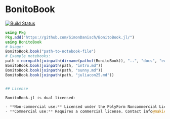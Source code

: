 # BonitoBook

[![Build Status](https://github.com/SimonDanisch/BonitoBook.jl/actions/workflows/CI.yml/badge.svg?branch=main)](https://github.com/SimonDanisch/BonitoBook.jl/actions/workflows/CI.yml?query=branch%3Amain)


```julia
using Pkg
Pkg.add("https://github.com/SimonDanisch/BonitoBook.jl/")
using BonitoBook
# Usage:
BonitoBook.book("path-to-notebook-file")
# Example notebooks:
path = normpath(joinpath(dirname(pathof(BonitoBook)), "..", "docs", "examples"))
BonitoBook.book(joinpath(path, "intro.md"))
BonitoBook.book(joinpath(path, "sunny.md"))
BonitoBook.book(joinpath(path, "juliacon25.md"))

```

```julia

## License

BonitoBook.jl is dual-licensed:

- **Non-commercial use:** Licensed under the PolyForm Noncommercial License 1.0.0. See [LICENSE](LICENSE).
- **Commercial use:** Requires a commercial license. Contact info@makie.org for pricing and details.
